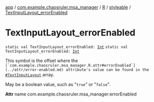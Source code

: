 [app](../../../index.md) / [com.example.chaosruler.msa_manager](../../index.md) / [R](../index.md) / [styleable](index.md) / [TextInputLayout_errorEnabled](.)

# TextInputLayout_errorEnabled

`static val TextInputLayout_errorEnabled: `[`Int`](https://kotlinlang.org/api/latest/jvm/stdlib/kotlin/-int/index.html)
`static val TextInputLayout_errorEnabled: `[`Int`](https://kotlinlang.org/api/latest/jvm/stdlib/kotlin/-int/index.html)

This symbol is the offset where the ``[`com.example.chaosruler.msa_manager.R.attr#errorEnabled`](../attr/error-enabled.md) attribute's value can be found in the ``[`#TextInputLayout`](-text-input-layout.md) array.

May be a boolean value, such as "`true`" or "`false`".

**Attr**
name com.example.chaosruler.msa_manager:errorEnabled

